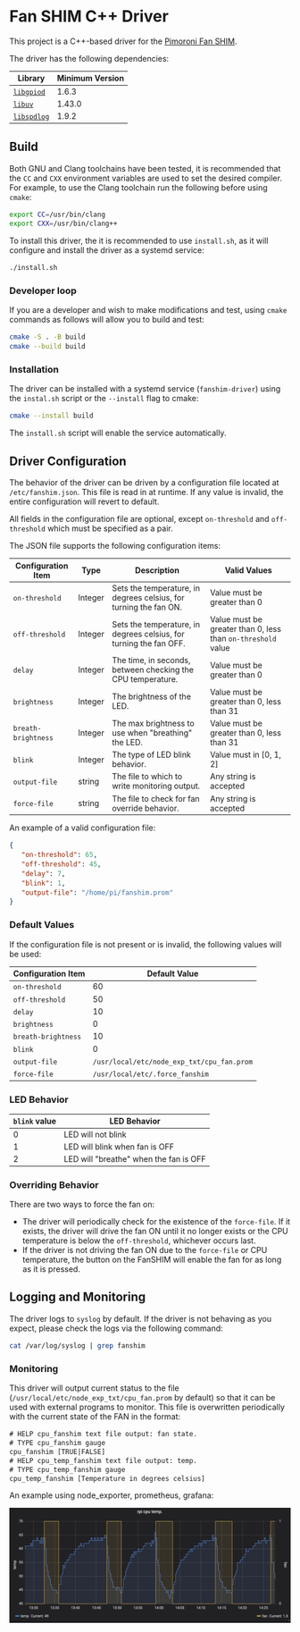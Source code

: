 # Fan SHIM C++ Driver

This project is a C++-based driver for the [Pimoroni Fan SHIM](https://shop.pimoroni.com/products/fan-shim).

The driver has the following dependencies:

| Library                                                            | Minimum Version |
| ------------------------------------------------------------------ | --------------- |
| [`libgpiod`](https://libgpiod.readthedocs.io/en/latest/index.html) | 1.6.3           |
| [`libuv`](https://libuv.org/)                                      | 1.43.0          |
| [`libspdlog`](https://github.com/gabime/spdlog/wiki)               | 1.9.2           |

## Build

Both GNU and Clang toolchains have been tested, it is recommended that the `CC` and `CXX` environment variables are used to set the desired compiler. For example, to use the Clang toolchain
run the following before using `cmake`:

```bash
export CC=/usr/bin/clang
export CXX=/usr/bin/clang++
```

To install this driver, the it is recommended to use `install.sh`, as it will configure and install the driver as a systemd service:

```bash
./install.sh
```

### Developer loop

If you are a developer and wish to make modifications and test, using `cmake` commands as follows will allow you to build and test:

```bash
cmake -S . -B build
cmake --build build
```

### Installation

The driver can be installed with a systemd service (`fanshim-driver`) using the `instal.sh` script or the `--install` flag to cmake:

```bash
cmake --install build
```

The `install.sh` script will enable the service automatically.

## Driver Configuration

 The behavior of the driver can be driven by a configuration file located at `/etc/fanshim.json`. This file is read in at runtime. If any value is invalid, the entire
 configuration will revert to default.

 All fields in the configuration file are optional, except `on-threshold` and `off-threshold` which must be specified as a pair.

 The JSON file supports the following configuration items:

 | Configuration Item  | Type    | Description                                                        | Valid Values                                                 |
 | ------------------- | ------- | ------------------------------------------------------------------ | ------------------------------------------------------------ |
 | `on-threshold`      | Integer | Sets the temperature, in degrees celsius, for turning the fan ON.  | Value must be greater than 0                                 |
 | `off-threshold`     | Integer | Sets the temperature, in degrees celsius, for turning the fan OFF. | Value must be greater than 0, less than `on-threshold` value |
 | `delay`             | Integer | The time, in seconds, between checking the CPU temperature.        | Value must be greater than 0                                 |
 | `brightness`        | Integer | The brightness of the LED.                                         | Value must be greater than 0, less than 31                   |
 | `breath-brightness` | Integer | The max brightness to use when "breathing" the LED.                | Value must be greater than 0, less than 31                   |
 | `blink`             | Integer | The type of LED blink behavior.                                    | Value must in [0, 1, 2]                                      |
 | `output-file`       | string  | The file to which to write monitoring output.                      | Any string is accepted                                       |
 | `force-file`        | string  | The file to check for fan override behavior.                       | Any string is accepted                                       |

An example of a valid configuration file:

 ```json
 {
    "on-threshold": 65,
    "off-threshold": 45,
    "delay": 7,
    "blink": 1,
    "output-file": "/home/pi/fanshim.prom"
}
 ```

### Default Values

If the configuration file is not present or is invalid, the following values will be used:

 | Configuration Item  | Default Value                              |
 | ------------------- | ------------------------------------------ |
 | `on-threshold`      | 60                                         |
 | `off-threshold`     | 50                                         |
 | `delay`             | 10                                         |
 | `brightness`        | 0                                          |
 | `breath-brightness` | 10                                         |
 | `blink`             | 0                                          |
 | `output-file`       | `/usr/local/etc/node_exp_txt/cpu_fan.prom` |
 | `force-file`        | `/usr/local/etc/.force_fanshim`            |

### LED Behavior

 | `blink` value | LED Behavior                           |
 | ------------- | -------------------------------------- |
 | 0             | LED will not blink                     |
 | 1             | LED will blink when fan is OFF         |
 | 2             | LED will "breathe" when the fan is OFF |

### Overriding Behavior

There are two ways to force the fan on:

* The driver will periodically check for the existence of the `force-file`. If it exists, the driver will drive the fan ON until it no longer exists or the CPU temperature
  is below the `off-threshold`, whichever occurs last.
* If the driver is not driving the fan ON due to the `force-file` or CPU temperature, the button on the FanSHIM will enable the fan for as long as it is pressed.

## Logging and Monitoring

The driver logs to `syslog` by default. If the driver is not behaving as you expect, please check the logs via the following command:

```bash
cat /var/log/syslog | grep fanshim
```

### Monitoring

This driver will output current status to the file (`/usr/local/etc/node_exp_txt/cpu_fan.prom` by default) so that it can be used with external programs to monitor. This file is overwritten
periodically with the current state of the FAN in the format:

```text
# HELP cpu_fanshim text file output: fan state.
# TYPE cpu_fanshim gauge
cpu_fanshim [TRUE|FALSE]
# HELP cpu_temp_fanshim text file output: temp.
# TYPE cpu_temp_fanshim gauge
cpu_temp_fanshim [Temperature in degrees celsius]
```

An example using node_exporter, prometheus, grafana:

 ![screen](./docs/rpi_monit_eg.png)
